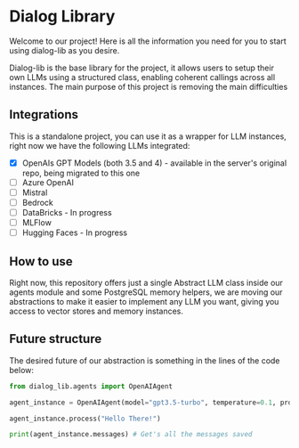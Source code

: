 # Dialog Library

Welcome to our project! Here is all the information you need for you to start using dialog-lib as you desire.

Dialog-lib is the base library for the  project, it allows users to setup their own LLMs using a structured class, enabling coherent callings across all instances.
The main purpose of this project is removing the main difficulties

## Integrations

This is a standalone project, you can use it as a wrapper for LLM instances, right now we have the following LLMs integrated:

- [X] OpenAIs GPT Models (both 3.5 and 4) - available in the server's original repo, being migrated to this one
- [ ] Azure OpenAI
- [ ] Mistral
- [ ] Bedrock
- [ ] DataBricks  - In progress
- [ ] MLFlow
- [ ] Hugging Faces - In progress

## How to use

Right now, this repository offers just a single Abstract LLM class inside our agents module and some PostgreSQL memory helpers, we are moving our abstractions to make it easier to implement any LLM you want, giving you access to vector stores and memory instances.

## Future structure

The desired future of our abstraction is something in the lines of the code below:

```python
from dialog_lib.agents import OpenAIAgent

agent_instance = OpenAIAgent(model="gpt3.5-turbo", temperature=0.1, prompt="Be a friendly AI", memory_type="ram")

agent_instance.process("Hello There!")

print(agent_instance.messages) # Get's all the messages saved
```
